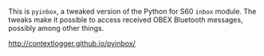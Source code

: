 This is `pyinbox`, a tweaked version of the Python for S60 `inbox` module.
The tweaks make it possible to access received OBEX Bluetooth messages,
possibly among other things.

http://contextlogger.github.io/pyinbox/
